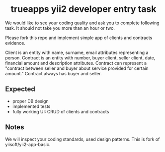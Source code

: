 <h1 align="center">trueapps yii2 developer entry task</h1>
<p>We would like to see your coding quality and ask you to complete following task. It should not take you more than an hour or two.</p>
<p>Please fork this repo and implement simple app of clients and contracts evidence.</p> 
<p>Client is an entity with name, surname, email attributes representing a person. Contract is an entity with number, buyer client, seller client, date, financial amount and description attributes. Contract can represent a "contract between seller and buyer about service provided for certain amount." Contract always has buyer and seller.</p>

## Expected
- proper DB design
- implemented tests
- fully working UI: CRUD of clients and contracts

## Notes
We will inspect your coding standards, used design patterns. This is fork of yiisoft/yii2-app-basic.


